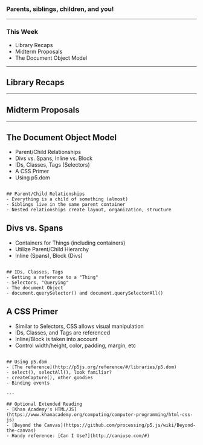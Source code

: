 
### Parents, siblings, children, and you!

---

### This Week
- Library Recaps
- Midterm Proposals
- The Document Object Model

---

## Library Recaps

---

## Midterm Proposals

---

## The Document Object Model
- Parent/Child Relationships
- Divs vs. Spans, Inline vs. Block
- IDs, Classes, Tags (Selectors)
- A CSS Primer
- Using p5.dom

~~~

## Parent/Child Relationships
- Everything is a child of something (almost)
- Siblings live in the same parent container
- Nested relationships create layout, organization, structure

~~~

## Divs vs. Spans
- Containers for Things (including containers)
- Utilize Parent/Child Hierarchy
- Inline (Spans), Block (Divs)

~~~

## IDs, Classes, Tags
- Getting a reference to a "Thing"
- Selectors, "Querying"
- The document Object
- document.querySelector() and document.querySelectorAll()

~~~

## A CSS Primer
- Similar to Selectors, CSS allows visual manipulation
- IDs, Classes, and Tags are referenced
- Inline/Block is taken into account
- Control width/height, color, padding, margin, etc

~~~

## Using p5.dom
- [The reference](http://p5js.org/reference/#/libraries/p5.dom)
- select(), selectAll(), look familiar?
- createCapture(), other goodies
- Binding events

---

## Optional Extended Reading
- [Khan Academy's HTML/JS](https://www.khanacademy.org/computing/computer-programming/html-css-js)
- [Beyond the Canvas](https://github.com/processing/p5.js/wiki/Beyond-the-canvas)
- Handy reference: [Can I Use?](http://caniuse.com/#)




